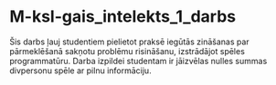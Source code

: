 # M-ksl-gais_intelekts_1_darbs
Šis darbs ļauj studentiem pielietot praksē iegūtās zināšanas par pārmeklēšanā sakņotu problēmu risināšanu, izstrādājot spēles programmatūru. Darba izpildei studentam ir jāizvēlas nulles summas divpersonu spēle ar pilnu informāciju. 
